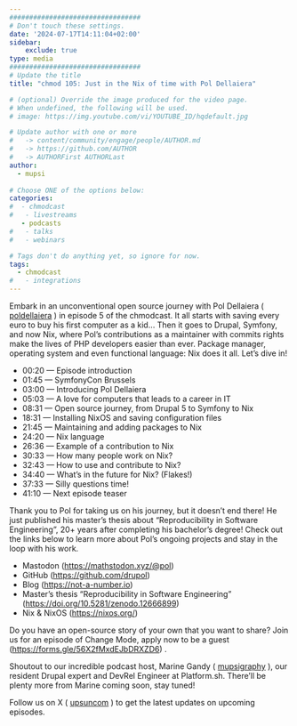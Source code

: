 ```yaml
---
#################################
# Don't touch these settings.
date: '2024-07-17T14:11:04+02:00'
sidebar:
    exclude: true
type: media
#################################
# Update the title
title: "chmod 105: Just in the Nix of time with Pol Dellaiera"

# (optional) Override the image produced for the video page.
# When undefined, the following will be used.
# image: https://img.youtube.com/vi/YOUTUBE_ID/hqdefault.jpg

# Update author with one or more
#   -> content/community/engage/people/AUTHOR.md
#   -> https://github.com/AUTHOR
#   -> AUTHORFirst AUTHORLast
author:
  - mupsi
  
# Choose ONE of the options below:
categories:
#  - chmodcast
#   - livestreams
   - podcasts
#   - talks
#   - webinars

# Tags don't do anything yet, so ignore for now.
tags:
  - chmodcast
#   - integrations
---
```

Embark in an unconventional open source journey with Pol Dellaiera ( [poldellaiera](https://www.youtube.com/redirect?event=video_description&redir_token=QUFFLUhqbWFjblhpMXNWTWo1em9jM3NDaUtKSFMtU0hkd3xBQ3Jtc0tscGVKV2YyRWRjUm9Lc3NnYUJBVnFHRi1oT1plYWRMeENHZUFwLWgtQWpPc2NKeUF6UFRtcFRIX2lQd0dHSnI1dWNFLXNKTE5VclN4QjVBWHAtcVZzbENWMzlnQi1GMWd4b1BnS3pkNlh1TG5uSE9MZw&q=https%3A%2F%2Fwww.linkedin.com%2Fin%2Fpoldellaiera&v=IWXiuR6jlK8) ) in episode 5 of the chmodcast. 
It all starts with saving every euro to buy his first computer as a kid… 
Then it goes to Drupal, Symfony, and now Nix, where Pol’s contributions as a maintainer 
with commits rights make the lives of PHP developers easier than ever. 
Package manager, operating system and even functional language: Nix does it all. Let’s dive in!

* 00:20 — Episode introduction
* 01:45 — SymfonyCon Brussels
* 03:00 — Introducing Pol Dellaiera
* 05:03 — A love for computers that leads to a career in IT
* 08:31 — Open source journey, from Drupal 5 to Symfony to Nix
* 18:31 — Installing NixOS and saving configuration files
* 21:45 — Maintaining and adding packages to Nix
* 24:20 — Nix language
* 26:36 — Example of a contribution to Nix
* 30:33 — How many people work on Nix?
* 32:43 — How to use and contribute to Nix?
* 34:40 — What’s in the future for Nix? (Flakes!)
* 37:33 — Silly questions time!
* 41:10 — Next episode teaser

Thank you to Pol for taking us on his journey, but it doesn’t end there! 
He just published his master’s thesis about “Reproducibility in Software Engineering”, 
20+ years after completing his bachelor’s degree! Check out the links below to learn more about Pol’s ongoing projects 
and stay in the loop with his work.

* Mastodon (https://mathstodon.xyz/@pol)
* GitHub (https://github.com/drupol)
* Blog (https://not-a-number.io)
* Master’s thesis “Reproducibility in Software Engineering” (https://doi.org/10.5281/zenodo.12666899)
* Nix & NixOS (https://nixos.org/)

Do you have an open-source story of your own that you want to share? Join us for an episode of Change Mode, apply now to be a guest (https://forms.gle/56X2fMxdEJbDRXZD6) .

Shoutout to our incredible podcast host, Marine Gandy ( [mupsigraphy](https://www.youtube.com/redirect?event=video_description&redir_token=QUFFLUhqbDBLWFlfQzZ4MmsxRXpwc2l5M2ZnR1drTjRCUXxBQ3Jtc0ttaTlRSGNEVVp6QkluT1dNRXlXQ09MYlN4QUNmdGFVUWk2Y2YtdnRXWlZDdWk3TUIzUk9ucWdxRlpmYmg5aWJYVHowakw5V05fc1NNVzhDNHRMcjNWaVp5Y3k1bjNOMHp4VHZ1andoSDFmd2ZEYWdnaw&q=https%3A%2F%2Ftwitter.com%2Fmupsigraphy&v=IWXiuR6jlK8) ), our resident Drupal expert and DevRel Engineer at Platform.sh. 
There’ll be plenty more from Marine coming soon, stay tuned!

Follow us on X ( [upsuncom](https://www.youtube.com/redirect?event=video_description&redir_token=QUFFLUhqbFdjQ3hnVl8zWWotWjRlWk5FUzJPeGJkUzFhUXxBQ3Jtc0tsWkpRZkpxNHZoWTA1aUQ5VzlOMWhCVDhyYVhxakwwYU5ZeEFzZ0dlZUYyUWdmeDJlOXhJMDFHdV9zWkt0WGVQNTVkRXlJN1FlNHZTMlZEXzFHRzVvcHpVb2VpX2ktbGZoQ1BST3NwX1pSdlFVUVNwMA&q=https%3A%2F%2Ftwitter.com%2Fupsuncom&v=IWXiuR6jlK8) )  to get the latest updates on upcoming episodes.